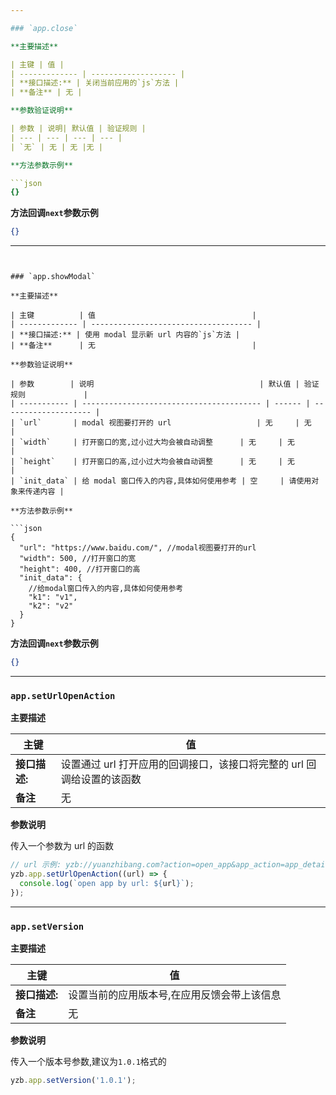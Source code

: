 ```yaml
---

### `app.close`

**主要描述**

| 主键 | 值 |
| ------------- | ------------------- |
| **接口描述:** | 关闭当前应用的`js`方法 |  
| **备注** | 无 |

**参数验证说明**

| 参数 | 说明| 默认值 | 验证规则 |
| --- | --- | --- | --- |
| `无` | 无 | 无 |无 |

**方法参数示例**

```json
{}
```

**方法回调`next`参数示例**

```json
{}
```

---
```


### `app.showModal`

**主要描述**

| 主键          | 值                                   |
| ------------- | ------------------------------------ |
| **接口描述:** | 使用 modal 显示新 url 内容的`js`方法 |
| **备注**      | 无                                   |

**参数验证说明**

| 参数        | 说明                                     | 默认值 | 验证规则             |
| ----------- | ---------------------------------------- | ------ | -------------------- |
| `url`       | modal 视图要打开的 url                   | 无     | 无                   |
| `width`     | 打开窗口的宽,过小过大均会被自动调整      | 无     | 无                   |
| `height`    | 打开窗口的高,过小过大均会被自动调整      | 无     | 无                   |
| `init_data` | 给 modal 窗口传入的内容,具体如何使用参考 | 空     | 请使用对象来传递内容 |

**方法参数示例**

```json
{
  "url": "https://www.baidu.com/", //modal视图要打开的url
  "width": 500, //打开窗口的宽
  "height": 400, //打开窗口的高
  "init_data": {
    //给modal窗口传入的内容,具体如何使用参考
    "k1": "v1",
    "k2": "v2"
  }
}
```

**方法回调`next`参数示例**

```json
{}
```

---

### `app.setUrlOpenAction`

**主要描述**

| 主键          | 值                                                                     |
| ------------- | ---------------------------------------------------------------------- |
| **接口描述:** | 设置通过 url 打开应用的回调接口，该接口将完整的 url 回调给设置的该函数 |
| **备注**      | 无                                                                     |

**参数说明**

传入一个参数为 url 的函数

```javascript
// url 示例: yzb://yuanzhibang.com?action=open_app&app_action=app_detail&app_id=101170
yzb.app.setUrlOpenAction((url) => {
  console.log(`open app by url: ${url}`);
});
```

---

### `app.setVersion`

**主要描述**

| 主键          | 值                                          |
| ------------- | ------------------------------------------- |
| **接口描述:** | 设置当前的应用版本号,在应用反馈会带上该信息 |
| **备注**      | 无                                          |

**参数说明**

传入一个版本号参数,建议为`1.0.1`格式的

```javascript
yzb.app.setVersion('1.0.1');
```
